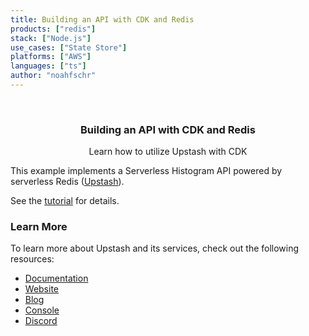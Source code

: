 ```yaml
---
title: Building an API with CDK and Redis
products: ["redis"]
stack: ["Node.js"]
use_cases: ["State Store"]
platforms: ["AWS"]
languages: ["ts"]
author: "noahfschr"
---
```


<br />
<div align="center">
  <h3 align="center">Building an API with CDK and Redis</h3>

  <p align="center">
   Learn how to utilize Upstash with CDK
  </p>
</div>

This example implements a Serverless Histogram API powered by serverless Redis ([Upstash](https://upstash.com)).

See the [tutorial](https://upstash.com/docs/redis/tutorials/histogram) for details.

### Learn More

To learn more about Upstash and its services, check out the following resources:

- [Documentation](https://docs.upstash.com)
- [Website](https://upstash.com)
- [Blog](https://upstash.com/blog)
- [Console](https://console.upstash.com)
- [Discord](https://upstash.com/discord)
